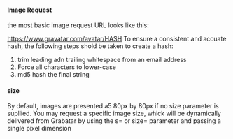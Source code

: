 #### Image Request
the most basic image request URL looks like this:

https://www.gravatar.com/avatar/HASH
To ensure a consistent and accuate hash, the following steps shold be taken to create a hash:
1. trim leading adn trailing whitespace from an email address
2. Force all characters to lower-case
3. md5 hash the final string

#### size
By default, images are presented a5 80px by 80px if no size parameter is supllied. You may request a specific image size, whick will be dynamically delivered from Grabatar by using the s= or size= parameter and passing a single pixel dimension